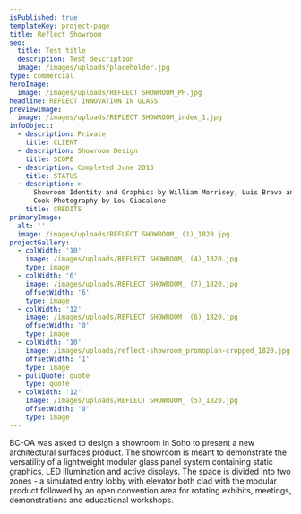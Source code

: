 ```yaml
---
isPublished: true
templateKey: project-page
title: Reflect Showroom
seo: 
  title: Test title
  description: Test description
  image: /images/uploads/placeholder.jpg
type: commercial
heroImage:
  image: /images/uploads/REFLECT SHOWROOM_PH.jpg
headline: REFLECT INNOVATION IN GLASS
previewImage:
  image: /images/uploads/REFLECT SHOWROOM_index_1.jpg
infoObject:
  - description: Private
    title: CLIENT
  - description: Showroom Design
    title: SCOPE
  - description: Completed June 2013
    title: STATUS
  - description: >-
      Showroom Identity and Graphics by William Morrisey, Luis Bravo and Mikal
      Cook Photography by Lou Giacalone
    title: CREDITS
primaryImage:
  alt: ''
  image: /images/uploads/REFLECT SHOWROOM_ (1)_1820.jpg
projectGallery:
  - colWidth: '10'
    image: /images/uploads/REFLECT SHOWROOM_ (4)_1820.jpg
    type: image
  - colWidth: '6'
    image: /images/uploads/REFLECT SHOWROOM_ (7)_1820.jpg
    offsetWidth: '6'
    type: image
  - colWidth: '12'
    image: /images/uploads/REFLECT SHOWROOM_ (6)_1820.jpg
    offsetWidth: '0'
    type: image
  - colWidth: '10'
    image: /images/uploads/reflect-showroom_promoplan-cropped_1820.jpg
    offsetWidth: '1'
    type: image
  - pullQuote: quote
    type: quote
  - colWidth: '12'
    image: /images/uploads/REFLECT SHOWROOM_ (5)_1820.jpg
    offsetWidth: '0'
    type: image
---
```

BC-OA was asked to design a showroom in Soho to present a new architectural surfaces product. The showroom is meant to demonstrate the versatility of a lightweight modular glass panel system containing static graphics, LED illumination and active displays. The space is divided into two zones - a simulated entry lobby with elevator both clad with the modular product followed by an open convention area for rotating exhibits, meetings, demonstrations and educational workshops.
